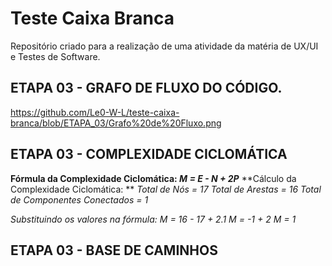 # Teste Caixa Branca
Repositório criado para a realização de uma atividade da matéria de UX/UI e Testes de Software.

## ETAPA 03 - GRAFO DE FLUXO DO CÓDIGO.
https://github.com/Le0-W-L/teste-caixa-branca/blob/ETAPA_03/Grafo%20de%20Fluxo.png

## ETAPA 03 - COMPLEXIDADE CICLOMÁTICA
**Fórmula da Complexidade Ciclomática: *M = E - N + 2P***
**Cálculo da Complexidade Ciclomática: **
*Total de Nós = 17*
*Total de Arestas = 16*
*Total de Componentes Conectados = 1*

*Substituindo os valores na fórmula: 
M = 16 - 17 + 2.1
M = -1 + 2
M = 1*

## ETAPA 03 - BASE DE CAMINHOS
